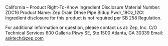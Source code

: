 
 
 
California – Product Right-To-Know Ingredient Disclosure 
Material Number: ZDC16 
Product Name: Zep Drain Dfnse Pipe Bldup Pwdr_18Oz_12Ct 
Ingredient disclosure for this product is not required per SB 258 Regulation. 
 
For additional information or question, please contact us at: 
Zep, Inc. 
C/O Technical Services 
600 Galleria Pkwy SE, Ste 1500 
Atlanta, GA 30339 
Email: asktech@zep.com 
 
 
 
 
